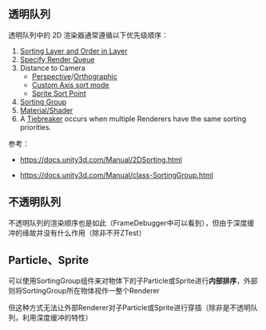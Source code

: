 ## 透明队列

透明队列中的 2D 渲染器通常遵循以下优先级顺序：

1. [Sorting Layer and Order in Layer](https://docs.unity3d.com/Manual/2DSorting.html#sortlayer)
2. [Specify Render Queue](https://docs.unity3d.com/Manual/2DSorting.html#renderqueue)
3. Distance to Camera
    - [Perspective](https://docs.unity3d.com/Manual/2DSorting.html#persp)/[Orthographic](https://docs.unity3d.com/Manual/2DSorting.html#ortho)
    - [Custom Axis sort mode](https://docs.unity3d.com/Manual/2DSorting.html#customaxis)
    - [Sprite Sort Point](https://docs.unity3d.com/Manual/2DSorting.html#sortpoint)
4. [Sorting Group](https://docs.unity3d.com/Manual/2DSorting.html#sortgroup)
5. [Material/Shader](https://docs.unity3d.com/Manual/2DSorting.html#material)
6. A [Tiebreaker](https://docs.unity3d.com/Manual/2DSorting.html#tiebreak) occurs when multiple Renderers have the same sorting priorities.

参考：

- https://docs.unity3d.com/Manual/2DSorting.html

- https://docs.unity3d.com/Manual/class-SortingGroup.html

## 不透明队列

不透明队列的渲染顺序也是如此（FrameDebugger中可以看到），但由于深度缓冲的缘故并没有什么作用（除非不开ZTest）

## Particle、Sprite

可以使用SortingGroup组件来对物体下的子Particle或Sprite进行**内部排序**，外部则将SortingGroup所在物体视作一整个Renderer

但这种方式无法让外部Renderer对子Particle或Sprite进行穿插（除非是不透明队列，利用深度缓冲的特性）

